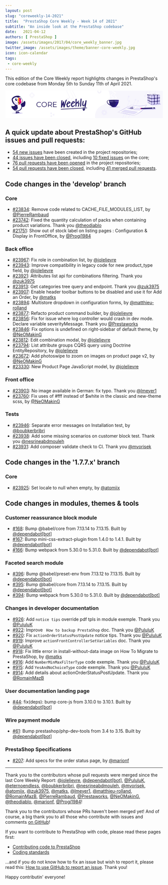 ```yaml
---
layout: post
slug: "coreweekly-14-2021"
title:  "PrestaShop Core Weekly - Week 14 of 2021"
subtitle: "An inside look at the PrestaShop codebase"
date:   2021-04-12
authors: [ PrestaShop ]
image: /assets/images/2017/04/core_weekly_banner.jpg
twitter_image: /assets/images/theme/banner-core-weekly.jpg
icon: icon-calendar
tags:
 - core-weekly
---
```


This edition of the Core Weekly report highlights changes in PrestaShop's core codebase from Monday 5th to Sunday 11th of April 2021.

![Core Weekly banner](/assets/images/2018/12/banner-core-weekly.jpg)


## A quick update about PrestaShop's GitHub issues and pull requests:

- [54 new issues](https://github.com/search?q=org%3APrestaShop+is%3Apublic++-repo%3Aprestashop%2Fprestashop.github.io++is%3Aissue+created%3A2021-04-05..2021-04-11) have been created in the project repositories;
- [44 issues have been closed](https://github.com/search?q=org%3APrestaShop+is%3Apublic++-repo%3Aprestashop%2Fprestashop.github.io++is%3Aissue+closed%3A2021-04-05..2021-04-11), including [10 fixed issues](https://github.com/search?q=org%3APrestaShop+is%3Apublic++-repo%3Aprestashop%2Fprestashop.github.io++is%3Aissue+label%3Afixed+closed%3A2021-04-05..2021-04-11) on the core;
- [76 pull requests have been opened](https://github.com/search?q=org%3APrestaShop+is%3Apublic++-repo%3Aprestashop%2Fprestashop.github.io++is%3Apr+created%3A2021-04-05..2021-04-11) in the project repositories;
- [54 pull requests have been closed](https://github.com/search?q=org%3APrestaShop+is%3Apublic++-repo%3Aprestashop%2Fprestashop.github.io++is%3Apr+closed%3A2021-04-05..2021-04-11), including [41 merged pull requests](https://github.com/search?q=org%3APrestaShop+is%3Apublic++-repo%3Aprestashop%2Fprestashop.github.io++is%3Apr+merged%3A2021-04-05..2021-04-11).
        


## Code changes in the 'develop' branch


### Core
* [#23834](https://github.com/PrestaShop/PrestaShop/pull/23834): Remove code related to CACHE_FILE_MODULES_LIST, by [@PierreRambaud](https://github.com/PierreRambaud)
* [#23742](https://github.com/PrestaShop/PrestaShop/pull/23742): Fixed the quantity calculation of packs when containing product variations. Thank you [@theodiablo](https://github.com/theodiablo)
* [#21751](https://github.com/PrestaShop/PrestaShop/pull/21751): Show out of stock label on listing pages : Configuration & Display in FrontOffice, by [@Progi1984](https://github.com/Progi1984)


### Back office
* [#23967](https://github.com/PrestaShop/PrestaShop/pull/23967): Fix role in combination list, by [@jolelievre](https://github.com/jolelievre)
* [#23943](https://github.com/PrestaShop/PrestaShop/pull/23943): Improve compatibility in legacy code for new product_type field, by [@jolelievre](https://github.com/jolelievre)
* [#23921](https://github.com/PrestaShop/PrestaShop/pull/23921): Attributes list api for combinations filtering. Thank you [@zuk3975](https://github.com/zuk3975)
* [#23913](https://github.com/PrestaShop/PrestaShop/pull/23913): Get categories tree query and endpoint. Thank you [@zuk3975](https://github.com/zuk3975)
* [#23907](https://github.com/PrestaShop/PrestaShop/pull/23907): Enable header toolbar buttons to be disabled and use it for Add an Order, by [@matks](https://github.com/matks)
* [#23894](https://github.com/PrestaShop/PrestaShop/pull/23894): Multistore dropdown in configuration forms, by [@matthieu-rolland](https://github.com/matthieu-rolland)
* [#23877](https://github.com/PrestaShop/PrestaShop/pull/23877): Refacto product command builder, by [@jolelievre](https://github.com/jolelievre)
* [#23856](https://github.com/PrestaShop/PrestaShop/pull/23856): Fix for issue where log controller would crash in dev mode. Declare variable severityMessage. Thank you [@Prestaworks](https://github.com/Prestaworks)
* [#23846](https://github.com/PrestaShop/PrestaShop/pull/23846): Fix options is undefined on right-sidebar of default theme, by [@NeOMakinG](https://github.com/NeOMakinG)
* [#23812](https://github.com/PrestaShop/PrestaShop/pull/23812): Edit combination modal, by [@jolelievre](https://github.com/jolelievre)
* [#23794](https://github.com/PrestaShop/PrestaShop/pull/23794): List attribute groups CQRS query using Doctrine EntityRepository, by [@jolelievre](https://github.com/jolelievre)
* [#23672](https://github.com/PrestaShop/PrestaShop/pull/23672): Add photoswipe to zoom on images on product page v2, by [@NeOMakinG](https://github.com/NeOMakinG)
* [#23330](https://github.com/PrestaShop/PrestaShop/pull/23330): New Product Page JavaScript model, by [@jolelievre](https://github.com/jolelievre)


### Front office
* [#23903](https://github.com/PrestaShop/PrestaShop/pull/23903): No image available in German: fix typo. Thank you [@lmeyer1](https://github.com/lmeyer1)
* [#23760](https://github.com/PrestaShop/PrestaShop/pull/23760): Fix uses of #fff instead of $white in the classic and new-theme scss, by [@NeOMakinG](https://github.com/NeOMakinG)


### Tests
* [#23946](https://github.com/PrestaShop/PrestaShop/pull/23946): Separate error messages on Installation test, by [@boubkerbribri](https://github.com/boubkerbribri)
* [#23938](https://github.com/PrestaShop/PrestaShop/pull/23938): Add some missing scenarios on customer block test. Thank you [@nesrineabdmouleh](https://github.com/nesrineabdmouleh)
* [#23931](https://github.com/PrestaShop/PrestaShop/pull/23931): Add composer validate check to CI. Thank you [@mvorisek](https://github.com/mvorisek)


## Code changes in the '1.7.7.x' branch


### Core
* [#23925](https://github.com/PrestaShop/PrestaShop/pull/23925): Set locale to null when empty, by [@atomiix](https://github.com/atomiix)


## Code changes in modules, themes & tools


### Customer reassurance block module
* [#168](https://github.com/PrestaShop/blockreassurance/pull/168): Bump @babel/core from 7.13.14 to 7.13.15. Built by [@dependabot[bot]](https://github.com/apps/dependabot)
* [#167](https://github.com/PrestaShop/blockreassurance/pull/167): Bump mini-css-extract-plugin from 1.4.0 to 1.4.1. Built by [@dependabot[bot]](https://github.com/apps/dependabot)
* [#166](https://github.com/PrestaShop/blockreassurance/pull/166): Bump webpack from 5.30.0 to 5.31.0. Built by [@dependabot[bot]](https://github.com/apps/dependabot)


### Faceted search module
* [#396](https://github.com/PrestaShop/ps_facetedsearch/pull/396): Bump @babel/preset-env from 7.13.12 to 7.13.15. Built by [@dependabot[bot]](https://github.com/apps/dependabot)
* [#395](https://github.com/PrestaShop/ps_facetedsearch/pull/395): Bump @babel/core from 7.13.14 to 7.13.15. Built by [@dependabot[bot]](https://github.com/apps/dependabot)
* [#394](https://github.com/PrestaShop/ps_facetedsearch/pull/394): Bump webpack from 5.30.0 to 5.31.0. Built by [@dependabot[bot]](https://github.com/apps/dependabot)


### Changes in developer documentation
* [#926](https://github.com/PrestaShop/docs/pull/926): Add `notice tips` override pdf tpls in module exemple. Thank you [@PululuK](https://github.com/PululuK)
* [#922](https://github.com/PrestaShop/docs/pull/922): Improve ` How to backup PrestaShop` doc. Thank you [@PululuK](https://github.com/PululuK)
* [#920](https://github.com/PrestaShop/docs/pull/920): Fix `actionOrderStatusPostUpdate` notice tips. Thank you [@PululuK](https://github.com/PululuK)
* [#919](https://github.com/PrestaShop/docs/pull/919): Improve `actionFrontControllerSetVariables` doc. Thank you [@PululuK](https://github.com/PululuK)
* [#918](https://github.com/PrestaShop/docs/pull/918): Fix little error in install-without-data image on How To Migrate to PrestaShop, by [@matks](https://github.com/matks)
* [#916](https://github.com/PrestaShop/docs/pull/916): Add `NumberMinMaxFilterType` code exemple. Thank you [@PululuK](https://github.com/PululuK)
* [#915](https://github.com/PrestaShop/docs/pull/915): Add `YesAndNoChoiceType` code exemple. Thank you [@PululuK](https://github.com/PululuK)
* [#914](https://github.com/PrestaShop/docs/pull/914): Add details about actionOrderStatusPostUpdate. Thank you [@RomainMazB](https://github.com/RomainMazB)


### User documentation landing page
* [#44](https://github.com/PrestaShop/user-documentation-landing/pull/44): fix(deps): bump core-js from 3.10.0 to 3.10.1. Built by [@dependabot[bot]](https://github.com/apps/dependabot)


### Wire payment module
* [#61](https://github.com/PrestaShop/ps_wirepayment/pull/61): Bump prestashop/php-dev-tools from 3.4 to 3.15. Built by [@dependabot[bot]](https://github.com/apps/dependabot)


### PrestaShop Specifications
* [#207](https://github.com/PrestaShop/prestashop-specs/pull/207): Add specs for the order status page, by [@marionf](https://github.com/marionf)


<hr />

Thank you to the contributors whose pull requests were merged since the last Core Weekly Report: [@jolelievre](https://github.com/jolelievre), [@dependabot[bot]](https://github.com/apps/dependabot), [@PululuK](https://github.com/PululuK), [@eternoendless](https://github.com/eternoendless), [@boubkerbribri](https://github.com/boubkerbribri), [@nesrineabdmouleh](https://github.com/nesrineabdmouleh), [@mvorisek](https://github.com/mvorisek), [@atomiix](https://github.com/atomiix), [@zuk3975](https://github.com/zuk3975), [@matks](https://github.com/matks), [@lmeyer1](https://github.com/lmeyer1), [@matthieu-rolland](https://github.com/matthieu-rolland), [@RomainMazB](https://github.com/RomainMazB), [@PierreRambaud](https://github.com/PierreRambaud), [@Prestaworks](https://github.com/Prestaworks), [@NeOMakinG](https://github.com/NeOMakinG), [@theodiablo](https://github.com/theodiablo), [@marionf](https://github.com/marionf), [@Progi1984](https://github.com/Progi1984)!

Thank you to the contributors whose PRs haven't been merged yet! And of course, a big thank you to all those who contribute with issues and comments [on GitHub](https://github.com/PrestaShop/PrestaShop)!

If you want to contribute to PrestaShop with code, please read these pages first:

 * [Contributing code to PrestaShop](https://devdocs.prestashop.com/1.7/contribute/contribution-guidelines/)
 * [Coding standards](https://devdocs.prestashop.com/1.7/development/coding-standards/)

...and if you do not know how to fix an issue but wish to report it, please read this: [How to use GitHub to report an issue](https://devdocs.prestashop.com/1.7/contribute/contribute-reporting-issues/). Thank you!

Happy contributin' everyone!

